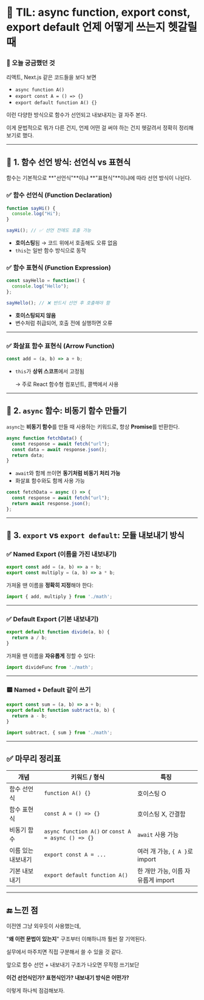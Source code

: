 📘 TIL: async function, export const, export default 언제 어떻게 쓰는지 헷갈릴 때
===

### 🧐 오늘 궁금했던 것

리액트, Next.js 같은 코드들을 보다 보면

- `async function A()`
- `export const A = () => {}`
- `export default function A() {}`

이런 다양한 방식으로 함수가 선언되고 내보내지는 걸 자주 본다.

이게 문법적으로 뭐가 다른 건지, 언제 어떤 걸 써야 하는 건지 헷갈려서 정확히 정리해보기로 했다.

---

## 🔹 1. 함수 선언 방식: 선언식 vs 표현식

함수는 기본적으로 **"선언식"**이냐 **"표현식"**이냐에 따라 선언 방식이 나뉜다.

### ✅ 함수 선언식 (Function Declaration)

```jsx
function sayHi() {
  console.log("Hi");
}

sayHi(); // ✅ 선언 전에도 호출 가능
```

- **호이스팅**됨 → 코드 위에서 호출해도 오류 없음
- `this`는 일반 함수 방식으로 동작

### ✅ 함수 표현식 (Function Expression)

```jsx
const sayHello = function() {
  console.log("Hello");
};

sayHello(); // ❌ 반드시 선언 후 호출해야 함
```

- **호이스팅되지 않음**
- 변수처럼 취급되어, 호출 전에 실행하면 오류

---

### ✅ 화살표 함수 표현식 (Arrow Function)

```jsx
const add = (a, b) => a + b;
```

- `this`가 **상위 스코프**에서 고정됨
    
    → 주로 React 함수형 컴포넌트, 콜백에서 사용
    

---

## 🔹 2. `async` 함수: 비동기 함수 만들기

`async`는 **비동기 함수**를 만들 때 사용하는 키워드로, 항상 **Promise**를 반환한다.

```jsx
async function fetchData() {
  const response = await fetch("url");
  const data = await response.json();
  return data;
}
```

- `await`와 함께 쓰이면 **동기처럼 비동기 처리 가능**
- 화살표 함수와도 함께 사용 가능

```jsx
const fetchData = async () => {
  const response = await fetch("url");
  return await response.json();
};
```

---

## 🔹 3. `export` vs `export default`: 모듈 내보내기 방식

### ✅ Named Export (이름을 가진 내보내기)

```jsx
export const add = (a, b) => a + b;
export const multiply = (a, b) => a * b;
```

가져올 땐 이름을 **정확히 지정**해야 한다:

```jsx
import { add, multiply } from './math';
```

---

### ✅ Default Export (기본 내보내기)

```jsx
export default function divide(a, b) {
  return a / b;
}
```

가져올 땐 이름을 **자유롭게** 정할 수 있다:

```jsx
import divideFunc from './math';
```

---

### 🟨 Named + Default 같이 쓰기

```jsx
export const sum = (a, b) => a + b;
export default function subtract(a, b) {
  return a - b;
}
```

```jsx
import subtract, { sum } from './math';
```

---

## ✅ 마무리 정리표

| 개념 | 키워드 / 형식 | 특징 |
| --- | --- | --- |
| 함수 선언식 | `function A() {}` | 호이스팅 O |
| 함수 표현식 | `const A = () => {}` | 호이스팅 X, 간결함 |
| 비동기 함수 | `async function A()` or `const A = async () => {}` | `await` 사용 가능 |
| 이름 있는 내보내기 | `export const A = ...` | 여러 개 가능, `{ A }`로 import |
| 기본 내보내기 | `export default function A()` | 한 개만 가능, 이름 자유롭게 import |

---

## 🔚 느낀 점

이전엔 그냥 외우듯이 사용했는데,

"**왜 이런 문법이 있는지**" 구조부터 이해하니까 훨씬 잘 기억된다.

실무에서 마주치면 직접 구분해서 쓸 수 있을 것 같다.

앞으로 함수 선언 + 내보내기 구조가 나오면 무작정 쓰기보단

**이건 선언식인가? 표현식인가? 내보내기 방식은 어떤가?**

이렇게 하나씩 점검해보자.